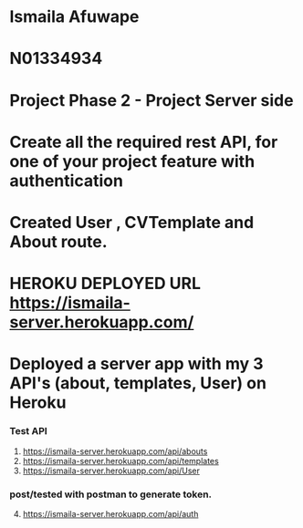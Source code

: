 # Ismaila Afuwape
# N01334934
# Project Phase 2 - Project Server side
# Create all the required rest API, for one of your project feature with authentication 
# Created User , CVTemplate and About route.   
 
# HEROKU DEPLOYED URL  https://ismaila-server.herokuapp.com/
# Deployed a server app with my 3 API's (about, templates, User) on Heroku

### Test API
1. https://ismaila-server.herokuapp.com/api/abouts
2. https://ismaila-server.herokuapp.com/api/templates
3. https://ismaila-server.herokuapp.com/api/User

###  post/tested with postman to generate token.
4. https://ismaila-server.herokuapp.com/api/auth 
